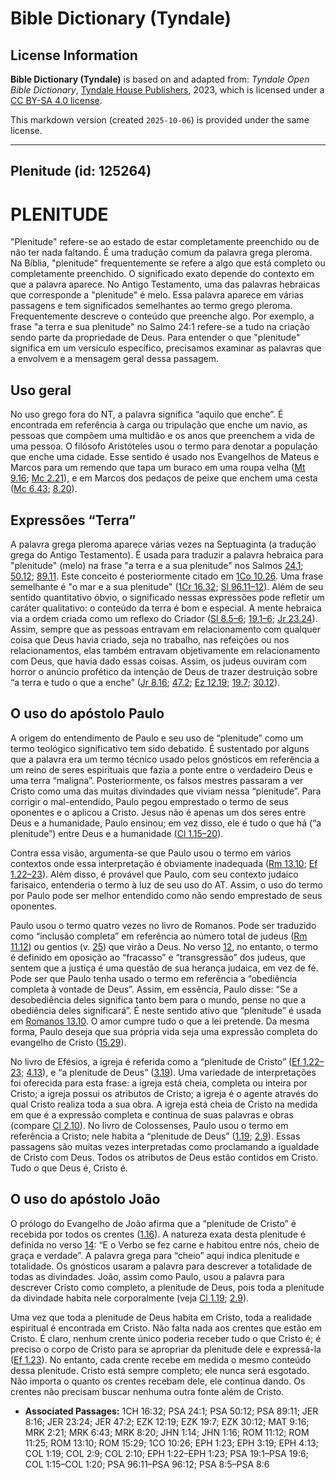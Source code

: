 # Bible Dictionary (Tyndale)

## License Information

**Bible Dictionary (Tyndale)** is based on and adapted from: _Tyndale Open Bible Dictionary_, [Tyndale House Publishers](https://tyndaleopenresources.com/), 2023, which is licensed under a [CC BY-SA 4.0 license](https://creativecommons.org/licenses/by-sa/4.0/legalcode.en).

This markdown version (created `2025-10-06`) is provided under the same license.



--------------------------------

## Plenitude (id: 125264)

PLENITUDE
=========

"Plenitude" refere\-se ao estado de estar completamente preenchido ou de não ter nada faltando. É uma tradução comum da palavra grega pleroma. Na Bíblia, "plenitude" frequentemente se refere a algo que está completo ou completamente preenchido. O significado exato depende do contexto em que a palavra aparece. No Antigo Testamento, uma das palavras hebraicas que corresponde a "plenitude" é melo. Essa palavra aparece em várias passagens e tem significados semelhantes ao termo grego pleroma. Frequentemente descreve o conteúdo que preenche algo. Por exemplo, a frase "a terra e sua plenitude" no Salmo 24:1 refere\-se a tudo na criação sendo parte da propriedade de Deus. Para entender o que "plenitude" significa em um versículo específico, precisamos examinar as palavras que a envolvem e a mensagem geral dessa passagem.

Uso geral
---------

No uso grego fora do NT, a palavra significa “aquilo que enche”. É encontrada em referência à carga ou tripulação que enche um navio, as pessoas que compõem uma multidão e os anos que preenchem a vida de uma pessoa. O filósofo Aristóteles usou o termo para denotar a população que enche uma cidade. Esse sentido é usado nos Evangelhos de Mateus e Marcos para um remendo que tapa um buraco em uma roupa velha ([Mt 9\.16](https://ref.ly/Matt9:16); [Mc 2\.21](https://ref.ly/Mark2:21)), e em Marcos dos pedaços de peixe que enchem uma cesta ([Mc 6\.43](https://ref.ly/Mark6:43); [8\.20](https://ref.ly/Mark8:20)).

Expressões “Terra”
------------------

A palavra grega pleroma aparece várias vezes na Septuaginta (a tradução grega do Antigo Testamento). É usada para traduzir a palavra hebraica para "plenitude" (melo) na frase "a terra e a sua plenitude" nos Salmos [24\.1](https://ref.ly/Ps24:1); [50\.12](https://ref.ly/Ps50:12); [89\.11](https://ref.ly/Ps89:11). Este conceito é posteriormente citado em [1Co 10\.26](https://ref.ly/1Cor10:26). Uma frase semelhante é "o mar e a sua plenitude" ([1Cr 16\.32](https://ref.ly/1Chr16:32); [Sl 96\.11–12](https://ref.ly/Ps96:11-Ps96:12)). Além de seu sentido quantitativo óbvio, o significado nessas expressões pode refletir um caráter qualitativo: o conteúdo da terra é bom e especial. A mente hebraica via a ordem criada como um reflexo do Criador ([Sl 8\.5–6](https://ref.ly/Ps8:5-Ps8:6); [19\.1–6](https://ref.ly/Ps19:1-Ps19:6); [Jr 23\.24](https://ref.ly/Jer23:24)). Assim, sempre que as pessoas entravam em relacionamento com qualquer coisa que Deus havia criado, seja no trabalho, nas refeições ou nos relacionamentos, elas também entravam objetivamente em relacionamento com Deus, que havia dado essas coisas. Assim, os judeus ouviram com horror o anúncio profético da intenção de Deus de trazer destruição sobre “a terra e tudo o que a enche” ([Jr 8\.16](https://ref.ly/Jer8:16); [47\.2](https://ref.ly/Jer47:2); [Ez 12\.19](https://ref.ly/Ezek12:19); [19\.7](https://ref.ly/Ezek19:7); [30\.12](https://ref.ly/Ezek30:12)).

O uso do apóstolo Paulo
-----------------------

A origem do entendimento de Paulo e seu uso de “plenitude” como um termo teológico significativo tem sido debatido. É sustentado por alguns que a palavra era um termo técnico usado pelos gnósticos em referência a um reino de seres espirituais que fazia a ponte entre o verdadeiro Deus e uma terra “maligna”. Posteriormente, os falsos mestres passaram a ver Cristo como uma das muitas divindades que viviam nessa “plenitude”. Para corrigir o mal\-entendido, Paulo pegou emprestado o termo de seus oponentes e o aplicou a Cristo. Jesus não é apenas um dos seres entre Deus e a humanidade, Paulo ensinou; em vez disso, ele é tudo o que há (“a plenitude”) entre Deus e a humanidade ([Cl 1\.15–20](https://ref.ly/Col1:15-Col1:20)).

Contra essa visão, argumenta\-se que Paulo usou o termo em vários contextos onde essa interpretação é obviamente inadequada ([Rm 13\.10](https://ref.ly/Rom13:10); [Ef 1\.22–23](https://ref.ly/Eph1:22-Eph1:23)). Além disso, é provável que Paulo, com seu contexto judaico farisaico, entenderia o termo à luz de seu uso do AT. Assim, o uso do termo por Paulo pode ser melhor entendido como não sendo emprestado de seus oponentes.

Paulo usou o termo quatro vezes no livro de Romanos. Pode ser traduzido como “inclusão completa” em referência ao número total de judeus ([Rm 11\.12](https://ref.ly/Rom11:12)) ou gentios (v. [25](https://ref.ly/Rom11:25)) que virão a Deus. No verso [12](https://ref.ly/Rom11:12), no entanto, o termo é definido em oposição ao “fracasso” e “transgressão” dos judeus, que sentem que a justiça é uma questão de sua herança judaica, em vez de fé. Pode ser que Paulo tenha usado o termo em referência a “obediência completa à vontade de Deus”. Assim, em essência, Paulo disse: “Se a desobediência deles significa tanto bem para o mundo, pense no que a obediência deles significará”. É neste sentido ativo que “plenitude” é usada em [Romanos 13\.10](https://ref.ly/Rom13:10). O amor cumpre tudo o que a lei pretende. Da mesma forma, Paulo deseja que sua própria vida seja uma expressão completa do evangelho de Cristo ([15\.29](https://ref.ly/Rom15:29)).

No livro de Efésios, a igreja é referida como a “plenitude de Cristo” ([Ef 1\.22–23](https://ref.ly/Eph1:22-Eph1:23); [4\.13](https://ref.ly/Eph4:13)), e “a plenitude de Deus” ([3\.19](https://ref.ly/Eph3:19)). Uma variedade de interpretações foi oferecida para esta frase: a igreja está cheia, completa ou inteira por Cristo; a igreja possui os atributos de Cristo; a igreja é o agente através do qual Cristo realiza toda a sua obra. A igreja está cheia de Cristo na medida em que é a expressão completa e contínua de suas palavras e obras (compare [Cl 2\.10](https://ref.ly/Col2:10)). No livro de Colossenses, Paulo usou o termo em referência a Cristo; nele habita a “plenitude de Deus” ([1\.19](https://ref.ly/Col1:19); [2\.9](https://ref.ly/Col2:9)). Essas passagens são muitas vezes interpretadas como proclamando a igualdade de Cristo com Deus. Todos os atributos de Deus estão contidos em Cristo. Tudo o que Deus é, Cristo é.

O uso do apóstolo João
----------------------

O prólogo do Evangelho de João afirma que a “plenitude de Cristo” é recebida por todos os crentes ([1\.16](https://ref.ly/John1:16)). A natureza exata desta plenitude é definida no verso [14](https://ref.ly/John1:14): “E o Verbo se fez carne e habitou entre nós, cheio de graça e verdade”. A palavra grega para “cheio” aqui indica plenitude e totalidade. Os gnósticos usaram a palavra para descrever a totalidade de todas as divindades. João, assim como Paulo, usou a palavra para descrever Cristo como completo, a plenitude de Deus, pois toda a plenitude da divindade habita nele corporalmente (veja [Cl 1\.19](https://ref.ly/Col1:19); [2\.9](https://ref.ly/Col2:9)).

Uma vez que toda a plenitude de Deus habita em Cristo, toda a realidade espiritual é encontrada em Cristo. Não falta nada aos crentes que estão em Cristo. É claro, nenhum crente único poderia receber tudo o que Cristo é; é preciso o corpo de Cristo para se apropriar da plenitude dele e expressá\-la ([Ef 1\.23](https://ref.ly/Eph1:23)). No entanto, cada crente recebe em medida o mesmo conteúdo dessa plenitude. Cristo está sempre completo; ele nunca será esgotado. Não importa o quanto os crentes recebam dele, ele continua dando. Os crentes não precisam buscar nenhuma outra fonte além de Cristo.

* **Associated Passages:** 1CH 16:32; PSA 24:1; PSA 50:12; PSA 89:11; JER 8:16; JER 23:24; JER 47:2; EZK 12:19; EZK 19:7; EZK 30:12; MAT 9:16; MRK 2:21; MRK 6:43; MRK 8:20; JHN 1:14; JHN 1:16; ROM 11:12; ROM 11:25; ROM 13:10; ROM 15:29; 1CO 10:26; EPH 1:23; EPH 3:19; EPH 4:13; COL 1:19; COL 2:9; COL 2:10; EPH 1:22–EPH 1:23; PSA 19:1–PSA 19:6; COL 1:15–COL 1:20; PSA 96:11–PSA 96:12; PSA 8:5–PSA 8:6

